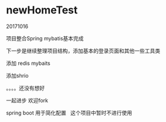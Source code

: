 # newHomeTest

20171016

项目整合Spring mybatis基本完成   

下一步是继续整理项目结构，添加基本的登录页面和其他一些工具类

添加  redis  mybaits

添加shrio

。。。。还没有想好

一起进步  欢迎fork


spring boot 用于简化配置   这个项目中暂时不进行使用
